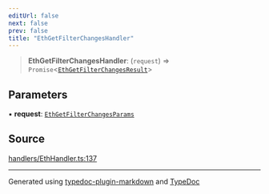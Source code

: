 ```yaml
---
editUrl: false
next: false
prev: false
title: "EthGetFilterChangesHandler"
---
```


> **EthGetFilterChangesHandler**: (`request`) => `Promise`\<[`EthGetFilterChangesResult`](/generated/type-aliases/ethgetfilterchangesresult/)\>

## Parameters

▪ **request**: [`EthGetFilterChangesParams`](/generated/type-aliases/ethgetfilterchangesparams/)

## Source

[handlers/EthHandler.ts:137](https://github.com/evmts/tevm-monorepo/blob/main/vm/api/src/handlers/EthHandler.ts#L137)

***
Generated using [typedoc-plugin-markdown](https://www.npmjs.com/package/typedoc-plugin-markdown) and [TypeDoc](https://typedoc.org/)
